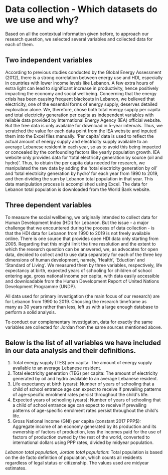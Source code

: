 # Data collection - Which datasets do we use and why?

Based on all the contextual information given before, to approach our research question, we selected several variables and collected data for each of them.

## Two independent variables
According to previous studies conducted by the Global Energy Assessment (2012), there is a strong correlation between energy use and HDI, especially in countries with lower income levels like Lebanon. A few extra hours of extra light can lead to significant increase in productivity, hence positively impacting the economy and social wellbeing. Concerning that the energy crisis has been causing frequent blackouts in Lebanon, we believed that electricity, one of the essential forms of energy supply, deserves detailed exploration alone. We, therefore, chose both total energy supply per capita and total electricity generation per capita as independent variables with reliable data provided by International Energy Agency (IEA) official website. But the free data is only available for download in 5-year intervals. Thus, we scratched the value for each data point from the IEA website and inputed them into the Excel files manually. ‘Per capita’ data is used to reflect the actual amount of energy supply and electricity supply available to an average Lebanese resident in each year, so as to avoid this being impacted or concealed by the confounding factors like yearly population growth. IEA website only provides data for ‘total electricity generation by source (oil and hydro)’. Thus, to obtain the per capita data needed for research, we manipulated the raw data by adding the ‘total electricity generation by oil’ and ‘total electricity generation by hydro’ for each year from 1990 to 2019, and then dividing the sum by Lebanon total population in that year. This data manipulation process is accomplished using Excel. The data for Lebanon total population is downloaded from the World Bank website.

## Three dependent variables
To measure the social wellbeing, we originally intended to collect data for Human Development Index (HDI) for Lebanon. But the issue - a major challenge that we encountered during the process of data collection - is that the HDI data for Lebanon from 1990 to 2019 is not freely available online. There is one source that provides open HDI data only starting from 2005. Regarding that this might limit the time resolution and the extent to which the research question can be answered, we, as advocates for open data, decided to collect and to use data separately for each of the three key dimensions of human development, namely, ‘Health’, ‘Eduction’ and ‘Standard of Living’. We measured them by three variables, respectively, life expectancy at birth, expected years of schooling for children of school entering age, gross national income per capita, with data easily accessible and downloadable from the Human Development Report of United Nations Development Programme (UNDP).

All data used for primary investigation (the main focus of our research) are for Lebanon from 1990 to 2019. Choosing the research timeframe as many as 30 years rather than less, left us with a large enough database to perform a solid analysis.

To conduct our complementary investigation, data for exactly the same variables are collected for Jordan from the same sources mentioned above.

## Below is the list of all variables we have included in our data analysis and their definitions.
1. Total energy supply (TES) per capita: The amount of energy supply available to an average Lebanese resident.
2. Total electricity generation (TEG) per capita: The amount of electricity generated by oil and hydro available to an average Lebanese resident.
3. Life expectancy at birth (years): Number of years of schooling that a child of school entrance age can expect to receive if prevailing patterns of age-specific enrolment rates persist throughout the child's life.
4. Expected years of schooling (years): Number of years of schooling that a child of school entrance age can expect to receive if prevailing patterns of age-specific enrolment rates persist throughout the child's life.
5. Gross National Income (GNI) per capita (constant 2017 PPP$): Aggregate income of an economy generated by its production and its ownership of factors of production, less the incomes paid for the use of factors of production owned by the rest of the world, converted to international dollars using PPP rates, divided by midyear population.

*Lebanon total population, Jordan total population*: Total population is based on the de facto definition of population, which counts all residents regardless of legal status or citizenship. The values used are midyear estimates.
